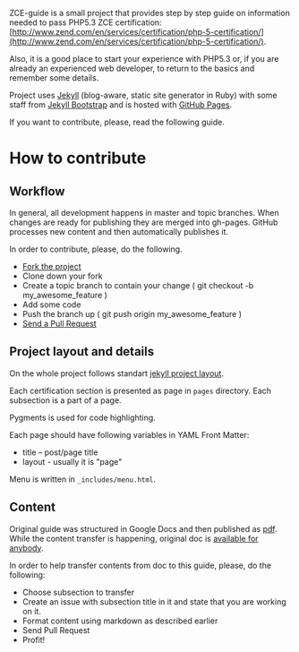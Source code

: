 ZCE-guide is a small project that provides step by step guide on information needed to pass PHP5.3 ZCE certification: [http://www.zend.com/en/services/certification/php-5-certification/](http://www.zend.com/en/services/certification/php-5-certification/).

Also, it is a good place to start your experience with PHP5.3 or, if you are already an experienced web developer, to return to the basics and remember some details.

Project uses [Jekyll](https://github.com/mojombo/jekyll) (blog-aware, static site generator in Ruby) with some staff from [Jekyll Bootstrap](http://jekyllbootstrap.com) and is hosted with [GitHub Pages](http://pages.github.com/).

If you want to contribute, please, read the following guide.

# How to contribute

## Workflow

In general, all development happens in master and topic branches. When changes are ready for publishing they are merged into gh-pages. GitHub processes new content and then automatically publishes it.

In order to contribute, please, do the following.

* [Fork the project](http://help.github.com/fork-a-repo/)
* Clone down your fork
* Create a topic branch to contain your change ( git checkout -b my_awesome_feature )
* Add some code
* Push the branch up ( git push origin my_awesome_feature )
* [Send a Pull Request](http://help.github.com/send-pull-requests/)

## Project layout and details

On the whole project follows standart [jekyll project layout](https://github.com/mojombo/jekyll/wiki/usage).

Each certification section is presented as page in `pages` directory. Each subsection is a part of a page.

Pygments is used for code highlighting.

Each page should have following variables in YAML Front Matter:

* title – post/page title
* layout - usually it is "page"

Menu is written in `_includes/menu.html`.

## Content

Original guide was structured in Google Docs and then published as [pdf](http://victimofbabylon.com/zce-php-53-study-guide). While the content transfer is happening, original doc is [available for anybody](https://docs.google.com/document/d/1GiLHFPV9dvLLsQfPj1f0WzYD1kBZ_EdAhspcxEEMWys/edit).

In order to help transfer contents from doc to this guide, please, do the following:

* Choose subsection to transfer
* Create an issue with subsection title in it and state that you are working on it.
* Format content using markdown as described earlier
* Send Pull Request
* Profit!

